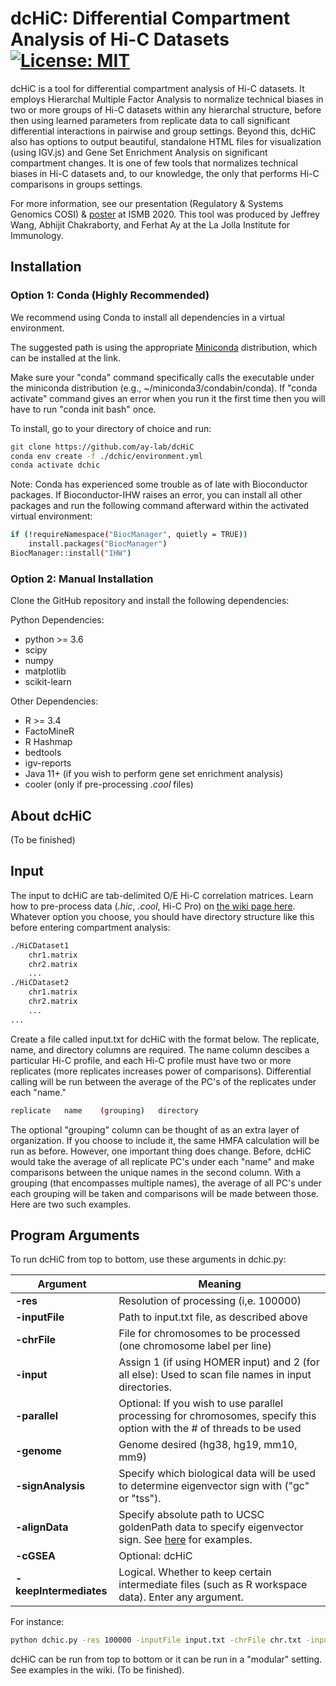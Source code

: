 # dcHiC: Differential Compartment Analysis of Hi-C Datasets [![License: MIT](https://img.shields.io/badge/License-MIT-yellow.svg)](https://opensource.org/licenses/MIT)

dcHiC is a tool for differential compartment analysis of Hi-C datasets. It employs Hierarchal Multiple Factor Analysis to normalize technical biases in two or more groups of Hi-C datasets within any hierarchal structure, before then using learned parameters from replicate data to call significant differential interactions in pairwise and group settings. Beyond this, dcHiC also has options to output beautiful, standalone HTML files for visualization (using IGV.js) and Gene Set Enrichment Analysis on significant compartment changes. It is one of few tools that normalizes technical biases in Hi-C datasets and, to our knowledge, the only that performs Hi-C comparisons in groups settings. 

For more information, see our presentation (Regulatory & Systems Genomics COSI) & <a href = "https://iscb-ismb20.myconferencenow.com/poster/dchic-differential-compartment-analysis-of-hi-c-datasets/"> poster</a> at ISMB 2020. This tool was produced by Jeffrey Wang, Abhijit Chakraborty, and Ferhat Ay at the La Jolla Institute for Immunology. 

## Installation

### Option 1: Conda (Highly Recommended)

We recommend using Conda to install all dependencies in a virtual environment. 

The suggested path is using the appropriate <a href="https://docs.conda.io/en/latest/miniconda.html/">Miniconda</a> distribution, which can be installed at the link. 

Make sure your "conda" command specifically calls the executable under the miniconda distribution (e.g., ~/miniconda3/condabin/conda). If "conda activate" command gives an error when you run it the first time then you will have to run "conda init bash" once.

To install, go to your directory of choice and run:

```bash
git clone https://github.com/ay-lab/dcHiC
conda env create -f ./dchic/environment.yml
conda activate dchic
```

Note: Conda has experienced some trouble as of late with Bioconductor packages. If Bioconductor-IHW raises an error, you can install all other packages and run the following command afterward within the activated virtual environment: 

```bash
if (!requireNamespace("BiocManager", quietly = TRUE))
    install.packages("BiocManager")
BiocManager::install("IHW")
```

### Option 2: Manual Installation

Clone the GitHub repository and install the following dependencies: 

Python Dependencies:
- python >= 3.6
- scipy
- numpy
- matplotlib
- scikit-learn

Other Dependencies: 
- R >= 3.4
- FactoMineR
- R Hashmap
- bedtools
- igv-reports 
- Java 11+ (if you wish to perform gene set enrichment analysis)
- cooler (only if pre-processing _.cool_ files)

## About dcHiC

(To be finished)

## Input

The input to dcHiC are tab-delimited O/E Hi-C correlation matrices. Learn how to pre-process data (_.hic_, _.cool_, Hi-C Pro) on <a href = "https://github.com/ay-lab/dcHiC/wiki/Pre-Processing-Correlation-Matrices">the wiki page here</a>. Whatever option you choose, you should have directory structure like this before entering compartment analysis: 

```bash
./HiCDataset1
    chr1.matrix
    chr2.matrix
    ...
./HiCDataset2
    chr1.matrix
    chr2.matrix
    ...
...
```

Create a file called input.txt for dcHiC with the format below. The replicate, name, and directory columns are required. The name column descibes a particular Hi-C profile, and each Hi-C profile must have two or more replicates (more replicates increases power of comparisons). Differential calling will be run between the average of the PC's of the replicates under each "name." 

```bash
replicate   name    (grouping)   directory
```

The optional "grouping" column can be thought of as an extra layer of organization. If you choose to include it, the same HMFA calculation will be run as before. However, one important thing does change. Before, dcHiC would take the average of all replicate PC's under each "name" and make comparisons between the unique names in the second column. With a grouping (that encompasses multiple names), the average of all PC's under each grouping will be taken and comparisons will be made between those. Here are two such examples. 

## Program Arguments

To run dcHiC from top to bottom, use these arguments in dchic.py:

| Argument              | Meaning                 
| --------------------- | ----------------------- |
| **-res**              | Resolution of processing (i,e. 100000)
| **-inputFile**              | Path to input.txt file, as described above
| **-chrFile**              | File for chromosomes to be processed (one chromosome label per line) 
| **-input**              | Assign 1 (if using HOMER input) and 2 (for all else): Used to scan file names in input directories. 
| **-parallel**             | Optional: If you wish to use parallel processing for chromosomes, specify this option with the # of threads to be used
| **-genome**       | Genome desired (hg38, hg19, mm10, mm9)
| **-signAnalysis**           | Specify which biological data will be used to determine eigenvector sign with ("gc" or "tss"). 
| **-alignData**           | Specify absolute path to UCSC goldenPath data to specify eigenvector sign. See <a href = "https://www.dropbox.com/sh/odz8ietjutipbg9/AADt6y518gHo7ftPCxR-dZ0_a?dl=0">here</a> for examples. 
| **-cGSEA**           | Optional: dcHiC 
| **-keepIntermediates**           | Logical. Whether to keep certain intermediate files (such as R workspace data). Enter any argument. 

For instance: 

```bash
python dchic.py -res 100000 -inputFile input.txt -chrFile chr.txt -input 2 -parallel 6 -genome hg38 -signAnalysis gc -alignData /path/to/hg38_goldenPathData -cGSEA cgsea.txt -keepIntermediates 1
```

dcHiC can be run from top to bottom or it can be run in a "modular" setting. See examples in the wiki. (To be finished).

